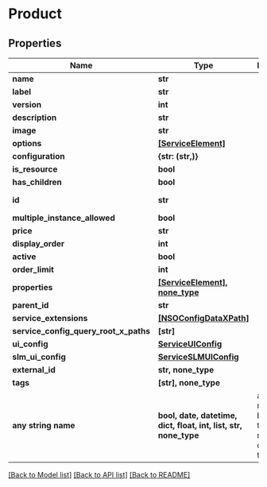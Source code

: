 # Product


## Properties
Name | Type | Description | Notes
------------ | ------------- | ------------- | -------------
**name** | **str** |  | 
**label** | **str** |  | 
**version** | **int** |  | 
**description** | **str** |  | 
**image** | **str** |  | 
**options** | [**[ServiceElement]**](ServiceElement.md) |  | 
**configuration** | **{str: (str,)}** |  | 
**is_resource** | **bool** |  | 
**has_children** | **bool** |  | 
**id** | **str** |  | [optional] [readonly] 
**multiple_instance_allowed** | **bool** |  | [optional] 
**price** | **str** |  | [optional] 
**display_order** | **int** |  | [optional] 
**active** | **bool** |  | [optional] 
**order_limit** | **int** |  | [optional] 
**properties** | [**[ServiceElement], none_type**](ServiceElement.md) |  | [optional] 
**parent_id** | **str** |  | [optional] 
**service_extensions** | [**[NSOConfigDataXPath]**](NSOConfigDataXPath.md) |  | [optional] 
**service_config_query_root_x_paths** | **[str]** |  | [optional] 
**ui_config** | [**ServiceUIConfig**](ServiceUIConfig.md) |  | [optional] 
**slm_ui_config** | [**ServiceSLMUIConfig**](ServiceSLMUIConfig.md) |  | [optional] 
**external_id** | **str, none_type** |  | [optional] 
**tags** | **[str], none_type** |  | [optional] 
**any string name** | **bool, date, datetime, dict, float, int, list, str, none_type** | any string name can be used but the value must be the correct type | [optional]

[[Back to Model list]](../README.md#documentation-for-models) [[Back to API list]](../README.md#documentation-for-api-endpoints) [[Back to README]](../README.md)


